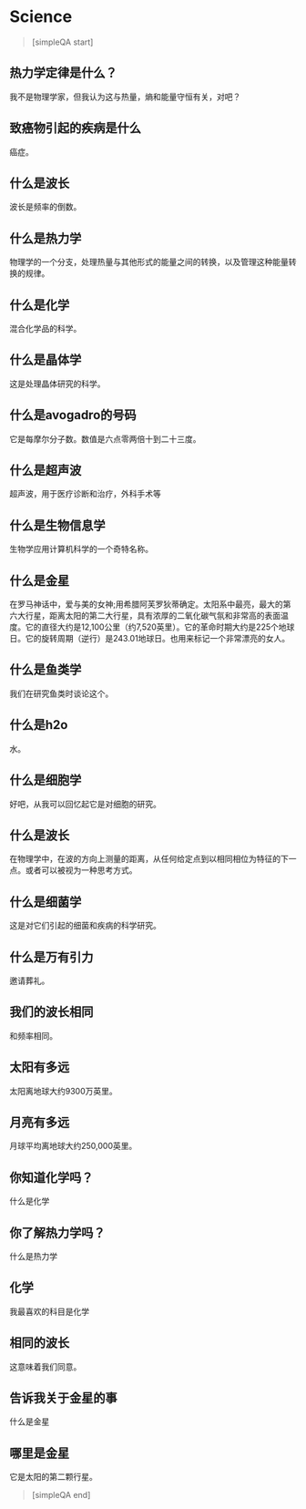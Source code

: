 ﻿# Science


> [simpleQA start]

## 热力学定律是什么？
我不是物理学家，但我认为这与热量，熵和能量守恒有关，对吧？

## 致癌物引起的疾病是什么
癌症。

## 什么是波长
波长是频率的倒数。

## 什么是热力学
物理学的一个分支，处理热量与其他形式的能量之间的转换，以及管理这种能量转换的规律。

## 什么是化学
混合化学品的科学。

## 什么是晶体学
这是处理晶体研究的科学。

## 什么是avogadro的号码
它是每摩尔分子数。数值是六点零两倍十到二十三度。

## 什么是超声波
超声波，用于医疗诊断和治疗，外科手术等

## 什么是生物信息学
生物学应用计算机科学的一个奇特名称。

## 什么是金星
在罗马神话中，爱与美的女神;用希腊阿芙罗狄蒂确定。太阳系中最亮，最大的第六大行星，距离太阳的第二大行星，具有浓厚的二氧化碳气氛和非常高的表面温度。它的直径大约是12,100公里（约7,520英里）。它的革命时期大约是225个地球日。它的旋转周期（逆行）是243.01地球日。也用来标记一个非常漂亮的女人。

## 什么是鱼类学
我们在研究鱼类时谈论这个。

## 什么是h2o
水。

## 什么是细胞学
好吧，从我可以回忆起它是对细胞的研究。

## 什么是波长
在物理学中，在波的方向上测量的距离，从任何给定点到以相同相位为特征的下一点。或者可以被视为一种思考方式。

## 什么是细菌学
这是对它们引起的细菌和疾病的科学研究。

## 什么是万有引力
邀请葬礼。

## 我们的波长相同
和频率相同。

## 太阳有多远
太阳离地球大约9300万英里。

## 月亮有多远
月球平均离地球大约250,000英里。

## 你知道化学吗？
什么是化学

## 你了解热力学吗？
什么是热力学

## 化学
我最喜欢的科目是化学

## 相同的波长
这意味着我们同意。

## 告诉我关于金星的事
什么是金星

## 哪里是金星
它是太阳的第二颗行星。

> [simpleQA end]
